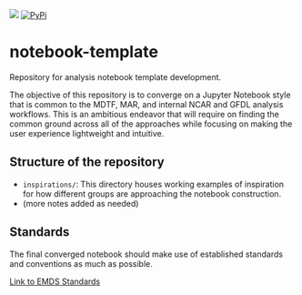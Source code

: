 [![](https://github.com/jkrasting/notebook-template/actions/workflows/python-app.yml/badge.svg)](https://github.com/jkrasting/notebook-template/actions/workflows/python-app.yml)
[![PyPi](https://img.shields.io/pypi/v/esnb.svg)](https://pypi.python.org/pypi/esnb/)

# notebook-template
Repository for analysis notebook template development.

The objective of this repository is to converge on a Jupyter Notebook style that is common to the MDTF, MAR, and internal NCAR and GFDL analysis workflows.  This is an ambitious endeavor that will require on finding the common ground across all of the approaches while focusing on making the user experience lightweight and intuitive.

## Structure of the repository
* `inspirations/`: This directory houses working examples of inspiration for how different groups are approaching the notebook construction.
* (more notes added as needed)

## Standards
The final converged notebook should make use of established standards and conventions as much as possible.

[Link to EMDS Standards](https://github.com/Earth-System-Diagnostics-Standards/EMDS/blob/main/standards.md)
